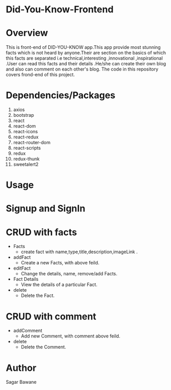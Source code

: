 # Did-You-Know-Frontend
 # Overview

This is front-end of DID-YOU-KNOW app.This app provide most stunning facts which is not heard by anyone.Their are section on the basics of which this facts are separated i.e technical,interesting ,innovational ,inspirational .User can read this facts and their details .He/she can create their own blog and also can comment on each other's blog.
The code in this repository covers frond-end of this project.



# Dependencies/Packages
1. axios
2. bootstrap
3. react
4. react-dom
5. react-icons
6. react-redux
7. react-router-dom
8. react-scripts
9. redux
10. redux-thunk
11. sweetalert2

# Usage
 # Signup and SignIn
 # CRUD with facts
 * Facts
   - create fact with name,type,title,description,imageLink .
* addFact
  - Create a new Facts, with above feild.
* editFact
  - Change the details, name, remove/add Facts.
* Fact Details
  - View the details of a particular Fact.
* delete
  - Delete the Fact.
  
 # CRUD with comment
 * addComment
   - Add  new Comment, with comment above feild.
* delete
  - Delete the Comment.  
# Author
Sagar Bawane


